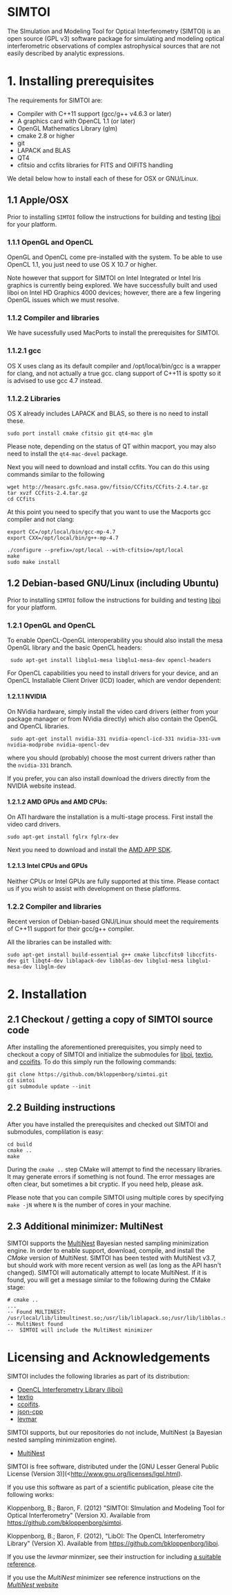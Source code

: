 SIMTOI
======

The SImulation and Modeling Tool for Optical Interferometry (SIMTOI) is an open 
source (GPL v3) software package for simulating and modeling optical interferometric
observations of complex astrophysical sources that are not easily described
by analytic expressions.

# 1. Installing prerequisites

The requirements for SIMTOI are:

* Compiler with C++11 support (gcc/g++ v4.6.3 or later)
* A graphics card with OpenCL 1.1 (or later)
* OpenGL Mathematics Library (glm)
* cmake 2.8 or higher
* git
* LAPACK and BLAS
* QT4
* cfitsio and ccfits libraries for FITS and OIFITS handling

We detail below how to install each of these for OSX or GNU/Linux.

## 1.1 Apple/OSX

Prior to installing `SIMTOI` follow the instructions for building and testing
[liboi](https://github.com/bkloppenborg/liboi) for your platform.

### 1.1.1 OpenGL and OpenCL

OpenGL and OpenCL come pre-installed with the system.
To be able to use OpenCL 1.1, you just need to use OS X 10.7 or higher.

Note however that support for SIMTOI on Intel Integrated or Intel Iris
graphics is currently being explored. We have successfully built and
used liboi on Intel HD Graphics 4000 devices; however, there are a few
lingering OpenGL issues which we must resolve.

### 1.1.2 Compiler and libraries

We have sucessfully used MacPorts to install the prerequisites for SIMTOI. 

### 1.1.2.1 gcc

OS X uses clang as its default compiler and /opt/local/bin/gcc is a
wrapper for clang, and not actually a true gcc. clang support of C++11
is spotty so it is advised to use gcc 4.7 instead.

### 1.1.2.2 Libraries

OS X already includes LAPACK and BLAS, so there is no need to install these.

    sudo port install cmake cfitsio git qt4-mac glm

Please note, depending on the status of QT within macport, you may also need 
to install the `qt4-mac-devel` package.

Next you will need to download and install ccfits. You can do this using 
commands similar to the following

    wget http://heasarc.gsfc.nasa.gov/fitsio/CCfits/CCfits-2.4.tar.gz
    tar xvzf CCfits-2.4.tar.gz
    cd CCfits

At this point you need to specify that you want to use the Macports gcc compiler
and not clang:

    export CC=/opt/local/bin/gcc-mp-4.7
    export CXX=/opt/local/bin/g++-mp-4.7

    ./configure --prefix=/opt/local --with-cfitsio=/opt/local
    make
    sudo make install

## 1.2 Debian-based GNU/Linux (including Ubuntu)

Prior to installing `SIMTOI` follow the instructions for building and testing
[liboi](https://github.com/bkloppenborg/liboi) for your platform.

### 1.2.1 OpenGL and OpenCL

To enable OpenCL-OpenGL interoperability you should also install the
mesa OpenGL library and the basic OpenCL headers:

     sudo apt-get install libglu1-mesa libglu1-mesa-dev opencl-headers

For OpenCL capabilities you need to install drivers for your device,
and an OpenCL Installable Client Driver (ICD) loader, which are vendor
dependent:

#### 1.2.1.1 NVIDIA

On NVidia hardware, simply install the video card drivers (either from your
package manager or from NVidia directly) which also contain the OpenGL and 
OpenCL libraries.

     sudo apt-get install nvidia-331 nvidia-opencl-icd-331 nvidia-331-uvm nvidia-modprobe nvidia-opencl-dev 

where you should (probably) choose the most current drivers rather than the 
`nvidia-331` branch. 

If you prefer, you can also install download the drivers directly from the 
NVIDIA website instead.

#### 1.2.1.2 AMD GPUs and AMD CPUs:

On ATI hardware the installation is a multi-stage process. First install
the video card drivers.

    sudo apt-get install fglrx fglrx-dev

Next you need to download and install the 
[AMD APP SDK](http://developer.amd.com/tools/heterogeneous-computing/amd-accelerated-parallel-processing-app-sdk/).

#### 1.2.1.3 Intel CPUs and GPUs

Neither CPUs or Intel GPUs are fully supported at this time. Please contact us
if you wish to assist with development on these platforms.

### 1.2.2 Compiler and libraries

Recent version of Debian-based GNU/Linux should meet the requirements of C++11
support for their gcc/g++ compiler.

All the libraries can be installed with:

    sudo apt-get install build-essential g++ cmake libccfits0 libccfits-dev git libqt4-dev liblapack-dev libblas-dev libglu1-mesa libglu1-mesa-dev libglm-dev

# 2. Installation

## 2.1 Checkout / getting a copy of SIMTOI source code

After installing the aforementioned prerequisites, you simply need to checkout
a copy of SIMTOI and initialize the submodules for [liboi](https://github.com/bkloppenborg/liboi),
 [textio](https://github.com/bkloppenborg/textio), and [ccoifits](https://github.com/bkloppenborg/ccoifits).
To do this simply run the following commands:

    git clone https://github.com/bkloppenborg/simtoi.git
    cd simtoi
    git submodule update --init

## 2.2 Building instructions

After you have installed the prerequisites and checked out SIMTOI and 
submodules, complilation is easy:

    cd build
    cmake ..
    make

During the `cmake ..` step CMake will attempt to find the necessary libraries.
It may generate errors if something is not found. The error messages are often
clear, but sometimes a bit cryptic. If you need help, please ask.

Please note that you can compile SIMTOI using multiple cores by specifying
`make -jN` where `N` is the number of cores in your machine.

## 2.3 Additional minimizer: MultiNest

SIMTOI supports the [MultiNest](http://ccpforge.cse.rl.ac.uk/gf/project/multinest/)
Bayesian nested sampling minimization engine. In order to enable support,
download, compile, and install the *CMake* version of MultiNest.
SIMTOI has been tested with MultiNest v3.7, but should work with more
recent version as well (as long as the API hasn't changed). SIMTOI will 
automatically attempt to locate MultiNest. If it is found, you will get a 
message similar to the following during the CMake stage:

    # cmake ..
    ...
    -- Found MULTINEST: /usr/local/lib/libmultinest.so;/usr/lib/liblapack.so;/usr/lib/libblas.so 
    -- MultiNest found
    --  SIMTOI will include the MultiNest minimizer


# Licensing and Acknowledgements


SIMTOI includes the following libraries as part of its distribution:
* [OpenCL Interferometry Library (liboi)](https://github.com/bkloppenborg/liboi)
* [textio](https://github.com/bkloppenborg/textio)
* [ccoifits](https://github.com/bkloppenborg/ccoifits).
* [json-cpp](https://github.com/open-source-parsers/jsoncpp)
* [levmar](http://www.ics.forth.gr/~lourakis/levmar/)

SIMTOI supports, but our repositories do not include, MultiNest (a Bayesian 
nested sampling minimization engine).
* [MultiNest](http://ccpforge.cse.rl.ac.uk/gf/project/multinest/)

SIMTOI is free software, distributed under the 
[GNU Lesser General Public License (Version 3)](<http://www.gnu.org/licenses/lgpl.html). 

If you use this software as part of a scientific publication, please cite the 
following works:

Kloppenborg, B.; Baron, F. (2012) "SIMTOI: SImulation and Modeling Tool for 
Optical Interferometry" (Version X).  Available from 
<https://github.com/bkloppenborg/simtoi>.

Kloppenborg, B.; Baron, F. (2012), "LibOI: The OpenCL Interferometry Library"
(Version X). Available from  <https://github.com/bkloppenborg/liboi>.

If you use the _levmar_ minmizer, see their instruction for including 
[a suitable reference](http://www.ics.forth.gr/~lourakis/levmar/bibentry.html).

If you use the _MultiNest_ minimizer see reference instructions on the 
[_MultiNest_ website](http://ccpforge.cse.rl.ac.uk/gf/project/multinest/)


